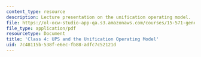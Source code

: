 ```yaml
---
content_type: resource
description: Lecture presentation on the unification operating model.
file: https://ol-ocw-studio-app-qa.s3.amazonaws.com/courses/15-571-generating-business-value-from-information-technology-spring-2009/7c48115b538fe6ecfb88adfc7c52121d_MIT15_571s09_lec04.pdf
file_type: application/pdf
resourcetype: Document
title: 'Class 4: UPS and the Unification Operating Model'
uid: 7c48115b-538f-e6ec-fb88-adfc7c52121d
---
```

